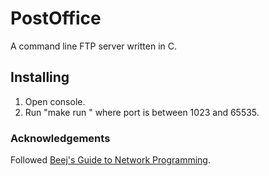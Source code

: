 # PostOffice
A command line FTP server written in C.

## Installing
1. Open console. 
2. Run "make run <port>" where port is between 1023 and 65535.
  
### Acknowledgements 
Followed [Beej's Guide to Network Programming](https://beej.us/guide/bgnet/).
